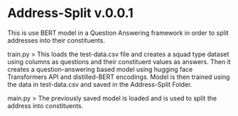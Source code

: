 # Address-Split v.0.0.1
This is use BERT model in a Question Answering framework in order to split addresses into their constituents.

train.py > This loads the test-data.csv file and creates a squad type dataset using columns as questions and their constituent values as answers. Then it creates a question-answering based model using hugging face Transformers API and distilled-BERT encodings. 
          Model is then trained using the data in test-data.csv and saved in the Address-Split Folder.

main.py > The previously saved model is loaded and is used to split the address into constituents.


